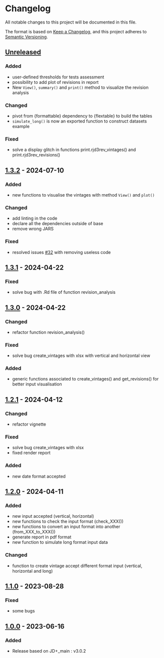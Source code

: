 # Changelog

All notable changes to this project will be documented in this file.

The format is based on [Keep a Changelog](https://keepachangelog.com/en/1.1.0/), and this project adheres
to [Semantic Versioning](https://semver.org/spec/v2.0.0.html).


## [Unreleased]

### Added

* user-defined thresholds for tests assessment
* possibility to add plot of revisions in report
* New `View()`, `summary()` and `print()` method to visualize the revision analysis


### Changed

* pivot from {formattable} dependency to {flextable} to build the tables
* `simulate_long()` is now an exported function to construct datasets example

### Fixed

* solve a display glitch in functions print.rjd3rev_vintages() and print.rjd3rev_revisions() 


## [1.3.2] - 2024-07-10

### Added

* new functions to visualise the vintages with method `View()` and `plot()`

### Changed

* add linting in the code
* declare all the dependencies outside of base
* remove wrong JARS

### Fixed

* resolved issues [#32](https://github.com/rjdverse/rjd3revisions/issues/32) with removing useless code 


## [1.3.1] - 2024-04-22

### Fixed

* solve bug with .Rd file of function revision_analysis


## [1.3.0] - 2024-04-22

### Changed

* refactor function revision_analysis()

### Fixed

* solve bug create_vintages with xlsx with vertical and horizontal view

### Added

* generic functions associated to create_vintages() and get_revisions() for better input visualisation


## [1.2.1] - 2024-04-12

### Changed

* refactor vignette

### Fixed

* solve bug create_vintages with xlsx
* fixed render report

### Added

* new date format accepted


## [1.2.0] - 2024-04-11

### Added

* new input accepted (vertical, horizontal)
* new functions to check the input format (check_XXX())
* new functions to convert an input format into another (from_XXX_to_XXX())
* generate report in pdf format
* new function to simulate long format input data

### Changed

* function to create vintage accept different format input (vertical, horizontal and long)


## [1.1.0] - 2023-08-28

### Fixed

* some bugs


## [1.0.0] - 2023-06-16

### Added

* Release based on JD+_main : v3.0.2

[Unreleased]: https://github.com/rjdverse/rjd3revisions/compare/v1.3.2...HEAD
[1.3.2]: https://github.com/rjdverse/rjd3revisions/releases/tag/v1.3.1...v1.3.2
[1.3.1]: https://github.com/rjdverse/rjd3revisions/releases/tag/v1.3.0...v1.3.1
[1.3.0]: https://github.com/rjdverse/rjd3revisions/releases/tag/v1.2.1...v1.3.0
[1.2.1]: https://github.com/rjdverse/rjd3revisions/releases/tag/v1.2.0...v1.2.1
[1.2.0]: https://github.com/rjdverse/rjd3revisions/releases/tag/v1.1.0...v1.2.0
[1.1.0]: https://github.com/rjdverse/rjd3revisions/releases/tag/v1.0.0...v1.1.0
[1.0.0]: https://github.com/rjdverse/rjd3revisions/releases/tag/v1.0.0
